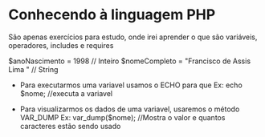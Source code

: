 # Conhecendo à linguagem PHP
São apenas exercícios para estudo, onde irei aprender o que são variáveis, operadores, includes e requires 

$anoNascimento = 1998 // Inteiro
$nomeCompleto = "Francisco de Assis Lima " // String

* Para executarmos uma variavel usamos o ECHO para que 
Ex: 
   echo $nome; //executa a variavel
       
       
* Para visualizarmos os dados de uma variavel, usaremos o método VAR_DUMP
Ex: 
   var_dump($nome); //Mostra o valor e quantos caracteres estão sendo usado
